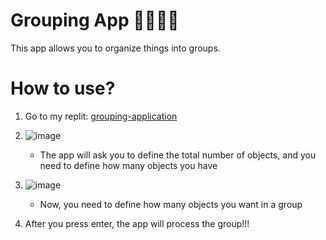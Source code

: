 # Grouping App 👨‍👩‍👧‍👦
This app allows you to organize things into groups.

# How to use?
1. Go to my replit: [grouping-application](https://replit.com/@hng011/GroupingApp?v=1) 

2. ![image](https://user-images.githubusercontent.com/93465725/222373283-11793c2c-21c0-456f-a30f-0040392e0e7c.png)
    - The app will ask you to define the total number of objects, and you need to define how many objects you have
    
3. ![image](https://user-images.githubusercontent.com/93465725/222374230-8a262b01-4558-4629-bafe-e42d9c95d34f.png)
    - Now, you need to define how many objects you want in a group
    
4. After you press enter, the app will process the group!!!

